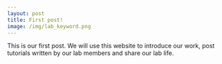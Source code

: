 ```yaml
---
layout: post
title: First post!
image: /img/lab_keyword.png
---
```


This is our first post. We will use this website to introduce our work, post tutorials written by our lab members and share our lab life.
